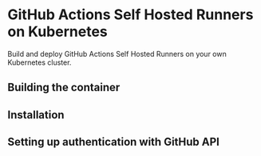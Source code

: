 # GitHub Actions Self Hosted Runners on Kubernetes

Build and deploy GitHub Actions Self Hosted Runners on your own Kubernetes cluster.

## Building the container

## Installation

## Setting up authentication with GitHub API


